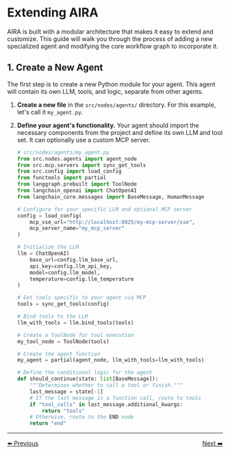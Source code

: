 # Extending AIRA

AIRA is built with a modular architecture that makes it easy to extend and customize. This guide will walk you through the process of adding a new specialized agent and modifying the core workflow graph to incorporate it.

## 1. Create a New Agent

The first step is to create a new Python module for your agent. This agent will contain its own LLM, tools, and logic, separate from other agents.

1.  **Create a new file** in the `src/nodes/agents/` directory. For this example, let's call it `my_agent.py`.
2.  **Define your agent's functionality.** Your agent should import the necessary components from the project and define its own LLM and tool set. It can optionally use a custom MCP server.

    ```python
    # src/nodes/agents/my_agent.py
    from src.nodes.agents import agent_node
    from src.mcp.servers import sync_get_tools
    from src.config import load_config
    from functools import partial
    from langgraph.prebuilt import ToolNode
    from langchain_openai import ChatOpenAI
    from langchain_core.messages import BaseMessage, HumanMessage

    # Configure for your specific LLM and optional MCP server
    config = load_config(
        mcp_sse_url="http://localhost:8025/my-mcp-server/sse",
        mcp_server_name="my_mcp_server"
    )

    # Initialize the LLM
    llm = ChatOpenAI(
        base_url=config.llm_base_url,
        api_key=config.llm_api_key,
        model=config.llm_model,
        temperature=config.llm_temperature
    )

    # Get tools specific to your agent via MCP
    tools = sync_get_tools(config)

    # Bind tools to the LLM
    llm_with_tools = llm.bind_tools(tools)

    # Create a ToolNode for tool execution
    my_tool_node = ToolNode(tools)

    # Create the agent function
    my_agent = partial(agent_node, llm_with_tools=llm_with_tools)

    # Define the conditional logic for the agent
    def should_continue(state: list[BaseMessage]):
        """Determines whether to call a tool or finish."""
        last_message = state[-1]
        # If the last message is a function call, route to tools
        if "tool_calls" in last_message.additional_kwargs:
            return "tools"
        # Otherwise, route to the END node
        return "end"
    ```
---
<div style="display: flex; justify-content: space-between;">
  <a href="2_configuration.md">⬅️ Previous</a>
  <a href="../reference/1_api.md">Next ➡️</a>
</div>